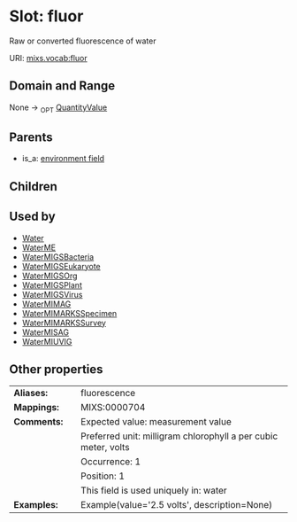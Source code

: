 
# Slot: fluor


Raw or converted fluorescence of water

URI: [mixs.vocab:fluor](https://w3id.org/mixs/vocab/fluor)


## Domain and Range

None ->  <sub>OPT</sub> [QuantityValue](QuantityValue.md)

## Parents

 *  is_a: [environment field](environment_field.md)

## Children


## Used by

 * [Water](Water.md)
 * [WaterME](WaterME.md)
 * [WaterMIGSBacteria](WaterMIGSBacteria.md)
 * [WaterMIGSEukaryote](WaterMIGSEukaryote.md)
 * [WaterMIGSOrg](WaterMIGSOrg.md)
 * [WaterMIGSPlant](WaterMIGSPlant.md)
 * [WaterMIGSVirus](WaterMIGSVirus.md)
 * [WaterMIMAG](WaterMIMAG.md)
 * [WaterMIMARKSSpecimen](WaterMIMARKSSpecimen.md)
 * [WaterMIMARKSSurvey](WaterMIMARKSSurvey.md)
 * [WaterMISAG](WaterMISAG.md)
 * [WaterMIUVIG](WaterMIUVIG.md)

## Other properties

|  |  |  |
| --- | --- | --- |
| **Aliases:** | | fluorescence |
| **Mappings:** | | MIXS:0000704 |
| **Comments:** | | Expected value: measurement value |
|  | | Preferred unit: milligram chlorophyll a per cubic meter, volts |
|  | | Occurrence: 1 |
|  | | Position: 1 |
|  | | This field is used uniquely in: water |
| **Examples:** | | Example(value='2.5 volts', description=None) |

